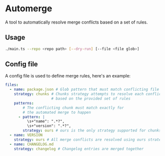 # Automerge

A tool to automatically resolve merge conflicts based on a set of rules.

## Usage

```bash
./main.ts --repo <repo path> [--dry-run] [--file <file glob>]
```

## Config file

A config file is used to define merge rules, here's an example:

```yaml
files: 
  - name: package.json # Glob pattern that must match conflicting file
    strategy: chunks # Chunks strategy attempts to resolve each conflict
                     # based on the provided set of rules
    patterns: 
        # The conflicting chunk must match exactly for 
        # the automated merge to happen
      - pattern: |   
          \s+"name": ".*?",
          \s+"version": ".*?",
        strategy: ours # ours is the only strategy supported for chunks, takes ours
  - name: VERSION
    strategy: ours # All merge conflicts are resolved using ours strategy
  - name: CHANGELOG.md
    strategy: changelog # Changelog entries are merged together  
```